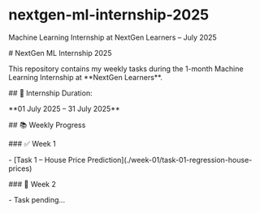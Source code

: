 # nextgen-ml-internship-2025

Machine Learning Internship at NextGen Learners – July 2025

\# NextGen ML Internship 2025



This repository contains my weekly tasks during the 1-month Machine Learning Internship at \*\*NextGen Learners\*\*.



\## 📅 Internship Duration:

\*\*01 July 2025 – 31 July 2025\*\*



\## 📚 Weekly Progress



\### ✅ Week 1

\- \[Task 1 – House Price Prediction](./week-01/task-01-regression-house-prices)



\### 🔄 Week 2

\- Task pending...



